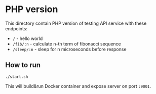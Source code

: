 # PHP version
This directory contain PHP version of testing API service with these endpoints:
* ```/``` - hello world 
* ```/fib/:n``` - calculate n-th term of fibonacci sequence
* ```/sleep/:n``` - sleep for n microseconds before response

## How to run
```
./start.sh
```
This will build&run Docker container and expose server on port ```:9001```.